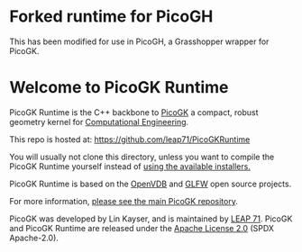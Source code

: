 # Forked runtime for PicoGH
This has been modified for use in PicoGH, a Grasshopper wrapper for PicoGK. 

# Welcome to PicoGK Runtime

PicoGK Runtime is the C++ backbone to [PicoGK](https://picogk.org) a compact, robust geometry kernel for [Computational Engineering](https://leap71.com/computationalengineering/). 

This repo is hosted at: https://github.com/leap71/PicoGKRuntime

You will usually not clone this directory, unless you want to compile the PicoGK Runtime yourself instead of [using the available installers.](https://github.com/leap71/PicoGK/releases)

PicoGK Runtime is based on the [OpenVDB](https://github.com/AcademySoftwareFoundation/openvdb) and [GLFW](https://github.com/glfw/glfw) open source projects.

For more information, [please see the main PicoGK repository](https://github.com/leap71/PicoGK).

PicoGK was developed by Lin Kayser, and is maintained by [LEAP 71](www.leap71.com). PicoGK and PicoGK Runtime are released under the [Apache License 2.0](https://www.apache.org/licenses/LICENSE-2.0) (SPDX Apache-2.0).  
